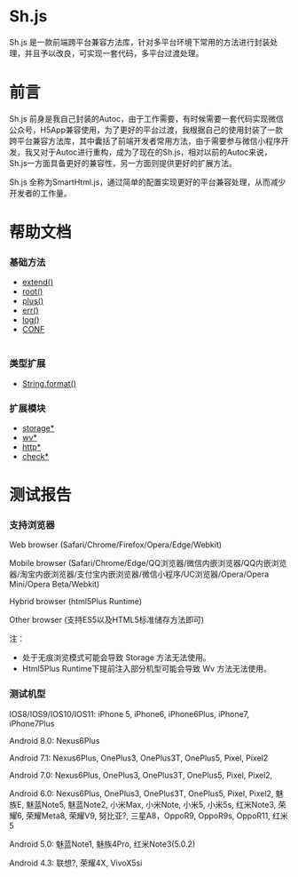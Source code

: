 # Sh.js

Sh.js 是一款前端跨平台兼容方法库，针对多平台环境下常用的方法进行封装处理，并且予以改良，可实现一套代码，多平台过渡处理。
  
 
# 前言
Sh.js 前身是我自己封装的Autoc，由于工作需要，有时候需要一套代码实现微信公众号，H5App兼容使用，为了更好的平台过渡，我根据自己的使用封装了一款跨平台兼容方法库，其中囊括了前端开发者常用方法，由于需要参与微信小程序开发，我又对于Autoc进行重构，成为了现在的Sh.js，相对以前的Autoc来说，Sh.js一方面具备更好的兼容性，另一方面则提供更好的扩展方法。

Sh.js 全称为SmartHtml.js，通过简单的配置实现更好的平台兼容处理，从而减少开发者的工作量。

# 帮助文档
  
### 基础方法
- [extend()](https://github.com/zionLZH/sh.js/blob/master/help/base.md#null--extendstring-name-function-constructor)  
- [root()](https://github.com/zionLZH/sh.js/blob/master/help/base.md#null--rootstring-name-function-func)  
- [plus()](https://github.com/zionLZH/sh.js/blob/master/help/base.md#null--plusfunction-func)  
- [err()](https://github.com/zionLZH/sh.js/blob/master/help/base.md#null--errstring-str)  
- [log()](https://github.com/zionLZH/sh.js/blob/master/help/base.md#null--logstring-str) 
- [CONF](https://github.com/zionLZH/sh.js/blob/master/help/base.md#object--conf)  
  
### 类型扩展
- [String.format()](https://github.com/zionLZH/sh.js/blob/master/help/String.md#stringformatstr1-str2-str3-)  
  
### 扩展模块
- [storage*](https://github.com/zionLZH/sh.js/blob/master/help/storage.md)  
- [wv*]()  
- [http*]()  
- [check*]()  
  
# 测试报告

### 支持浏览器
  
Web browser (Safari/Chrome/Firefox/Opera/Edge/Webkit)  

Mobile browser (Safari/Chrome/Edge/QQ浏览器/微信内嵌浏览器/QQ内嵌浏览器/淘宝内嵌浏览器/支付宝内嵌浏览器/微信小程序/UC浏览器/Opera/Opera Mini/Opera Beta/Webkit)  

Hybrid browser (html5Plus Runtime)  

Other browser (支持ES5以及HTML5标准储存方法即可)  


注：
- 处于无痕浏览模式可能会导致 Storage 方法无法使用。  
- Html5Plus Runtime下提前注入部分机型可能会导致 Wv 方法无法使用。  
  
  
### 测试机型
IOS8/IOS9/IOS10/IOS11: iPhone 5, iPhone6, iPhone6Plus, iPhone7,  iPhone7Plus

Android 8.0: Nexus6Plus

Android 7.1: Nexus6Plus, OnePlus3, OnePlus3T, OnePlus5, Pixel, Pixel2

Android 7.0: Nexus6Plus, OnePlus3, OnePlus3T, OnePlus5, Pixel, Pixel2,

Android 6.0: Nexus6Plus, OnePlus3, OnePlus3T, OnePlus5, Pixel, Pixel2, 魅族E, 魅蓝Note5, 魅蓝Note2, 小米Max, 小米Note, 小米5, 小米5s, 红米Note3, 荣耀6, 荣耀Meta8, 荣耀V9, 努比亚?, 三星A8，OppoR9, OppoR9s, OppoR11, 红米5

Android 5.0: 魅蓝Note1, 魅族4Pro, 红米Note3(5.0.2)

Android 4.3: 联想?, 荣耀4X, VivoX5si


